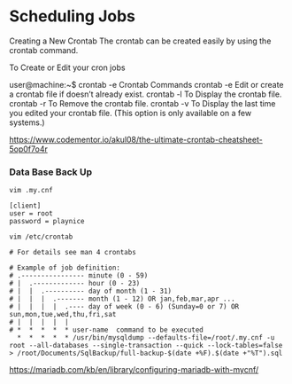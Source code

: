 # Scheduling Jobs

Creating a New Crontab
The crontab can be created easily by using the crontab command.

To Create or Edit your cron jobs

user@machine:~$ crontab -e
Crontab Commands
crontab -e Edit or create a crontab file if doesn’t already exist.
crontab -l To Display the crontab file.
crontab -r To Remove the crontab file.
crontab -v To Display the last time you edited your crontab file. (This option is only available on a few systems.)



https://www.codementor.io/akul08/the-ultimate-crontab-cheatsheet-5op0f7o4r



### Data Base Back Up
```
vim .my.cnf

[client]
user = root
password = playnice

vim /etc/crontab

# For details see man 4 crontabs

# Example of job definition:
# .---------------- minute (0 - 59)
# |  .------------- hour (0 - 23)
# |  |  .---------- day of month (1 - 31)
# |  |  |  .------- month (1 - 12) OR jan,feb,mar,apr ...
# |  |  |  |  .---- day of week (0 - 6) (Sunday=0 or 7) OR sun,mon,tue,wed,thu,fri,sat
# |  |  |  |  |
# *  *  *  *  * user-name  command to be executed
  *  *  *  *  * /usr/bin/mysqldump --defaults-file=/root/.my.cnf -u root --all-databases --single-transaction --quick --lock-tables=false  > /root/Documents/SqlBackup/full-backup-$(date +%F).$(date +"%T").sql
 ```
https://mariadb.com/kb/en/library/configuring-mariadb-with-mycnf/
